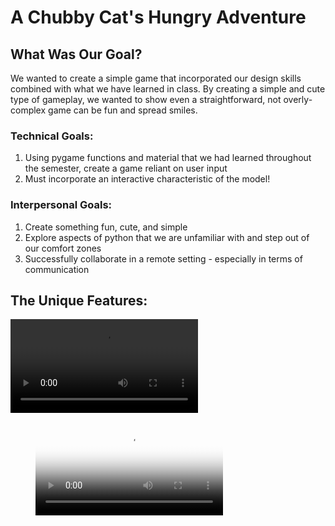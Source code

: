 # A Chubby Cat's Hungry Adventure

## What Was Our Goal?
We wanted to create a simple game that incorporated our design skills combined with what we have learned in class. By creating a simple and cute type of gameplay, we wanted to show even a straightforward, not overly-complex game can be fun and spread smiles.

### Technical Goals:
1. Using pygame functions and material that we had learned throughout the semester, create a game reliant on user input
2. Must incorporate an interactive characteristic of the model!

### Interpersonal Goals:
1. Create something fun, cute, and simple
2. Explore aspects of python that we are unfamiliar with and step out of our comfort zones
3. Successfully collaborate in a remote setting - especially in terms of communication

## The Unique Features:
<video>
    <source src="https://drive.google.com/file/d/1c4bvcBmtwof4GvCzyqHLAR7gxgtXW_zG/view?usp=sharing" type='video/mp4'>
</video>

<figure class="video_container">
  <video controls="true" allowfullscreen="true" poster="Semester3/Softdes/final project/A Chubby Cat's Adventure 2020-12-15 17-24-34.mp4">
    <source src="Semester3/Softdes/final project/A Chubby Cat's Adventure 2020-12-15 17-24-34.mp4" type="video/mp4">
  </video>
</figure>

